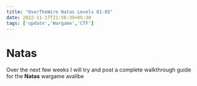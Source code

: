 ```yaml
---
title: "OverTheWire Natas Levels 01-05"
date: 2022-11-17T21:56:39+05:30
tags: ['update','Wargame','CTF']
---
```


# Natas
Over the next few weeks I will try and post a complete walkthrough guide for the **Natas** wargame avalibe